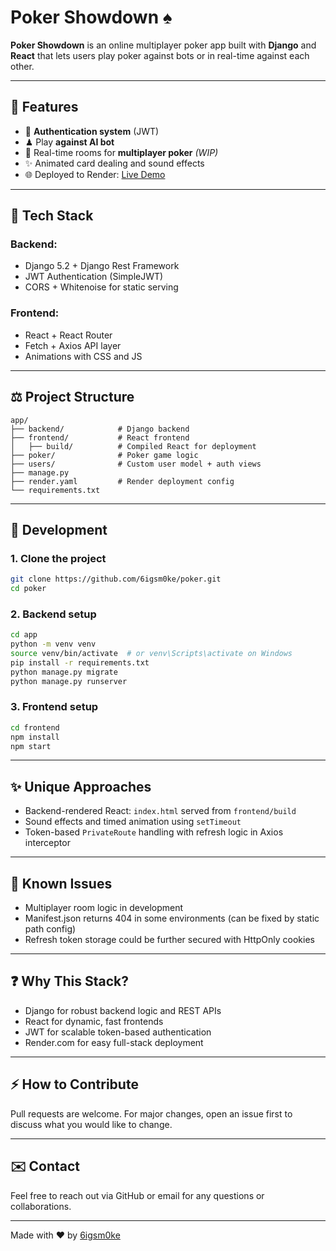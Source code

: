 # Poker Showdown ♠️

**Poker Showdown** is an online multiplayer poker app built with **Django** and **React** that lets users play poker against bots or in real-time against each other.

---

## 📄 Features

* 🔑 **Authentication system** (JWT)
* ♟ Play **against AI bot**
* 👥 Real-time rooms for **multiplayer poker** *(WIP)*
* ✨ Animated card dealing and sound effects
* 🌐 Deployed to Render: [Live Demo](https://poker-4gmu.onrender.com/)

---

## 🔧 Tech Stack

### Backend:

* Django 5.2 + Django Rest Framework
* JWT Authentication (SimpleJWT)
* CORS + Whitenoise for static serving

### Frontend:

* React + React Router
* Fetch + Axios API layer
* Animations with CSS and JS

---

## ⚖️ Project Structure

```
app/
├── backend/            # Django backend
├── frontend/           # React frontend
│   ├── build/          # Compiled React for deployment
├── poker/              # Poker game logic
├── users/              # Custom user model + auth views
├── manage.py
├── render.yaml         # Render deployment config
└── requirements.txt
```

---

## 📅 Development

### 1. Clone the project

```bash
git clone https://github.com/6igsm0ke/poker.git
cd poker
```

### 2. Backend setup

```bash
cd app
python -m venv venv
source venv/bin/activate  # or venv\Scripts\activate on Windows
pip install -r requirements.txt
python manage.py migrate
python manage.py runserver
```

### 3. Frontend setup

```bash
cd frontend
npm install
npm start
```

---

## ✨ Unique Approaches

* Backend-rendered React: `index.html` served from `frontend/build`
* Sound effects and timed animation using `setTimeout`
* Token-based `PrivateRoute` handling with refresh logic in Axios interceptor

---

## 🚫 Known Issues

* Multiplayer room logic in development
* Manifest.json returns 404 in some environments (can be fixed by static path config)
* Refresh token storage could be further secured with HttpOnly cookies

---

## ❓ Why This Stack?

* Django for robust backend logic and REST APIs
* React for dynamic, fast frontends
* JWT for scalable token-based authentication
* Render.com for easy full-stack deployment

---

## ⚡ How to Contribute

Pull requests are welcome. For major changes, open an issue first to discuss what you would like to change.

---

## ✉️ Contact

Feel free to reach out via GitHub or email for any questions or collaborations.

---

Made with ♥️ by [6igsm0ke](https://github.com/6igsm0ke)
